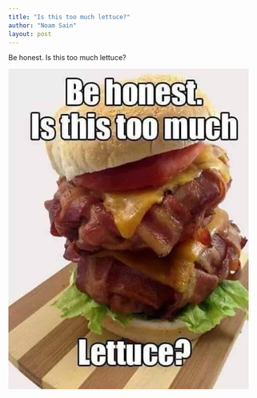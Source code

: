 ```yaml
---
title: "Is this too much lettuce?"
author: "Noam Sain"
layout: post
---
```


Be honest. Is this too much lettuce?

![Is this too much lettuce?](/assets/2022/2022-10-funny13.jpg "Is this too much lettuce?")
